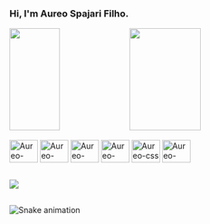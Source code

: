 ### Hi, I'm Aureo Spajari Filho.

<div style="display: flex; flex-direction: row;">
 <img height="180em" width="42%" class="img" src="https://github-readme-stats.vercel.app/api?username=aureospajari&show_icons=true&theme=ayu-mirage" />
 <img  height="180em" width="50%" class="img" src="https://github-readme-stats.vercel.app/api/top-langs/?username=aureospajari&theme=ayu-mirage&layout=compact" />
</div>

<div style="display: inline_block"><br>
<img align="center" alt="Aureo-python" height="40" width="50" src="https://cdn.jsdelivr.net/gh/devicons/devicon/icons/python/python-original.svg" />
<img align="center" alt="Aureo-java" height="40" width="50" src="https://cdn.jsdelivr.net/gh/devicons/devicon/icons/java/java-original.svg" />
<img align="center" alt="Aureo-javascript" height="40" width="50" src="https://cdn.jsdelivr.net/gh/devicons/devicon/icons/javascript/javascript-original.svg" />
<img align="center" alt="Aureo-html" height="40" width="50" src="https://cdn.jsdelivr.net/gh/devicons/devicon/icons/html5/html5-original-wordmark.svg" />
<img align="center" alt="Aureo-css" height="40" width="50" src="https://cdn.jsdelivr.net/gh/devicons/devicon/icons/css3/css3-original-wordmark.svg" />
<img align="center" alt="Aureo-bootstrap" height="40" width="50" src="https://cdn.jsdelivr.net/gh/devicons/devicon/icons/bootstrap/bootstrap-original.svg" />        
</div>          
          
##

<div>
<a href="https://www.linkedin.com/in/aureospajarifilho" target="_blank"> <img src="https://img.shields.io/badge/LinkedIn-0077B5?style=for-the-badge&logo=linkedin&logoColor=white" target="_blank"></a>
</div>

##

<div> 
  
  ![Snake animation](https://github.com/aureospajari/aureospajari/blob/output/github-contribution-grid-snake.svg)
 
</div>
